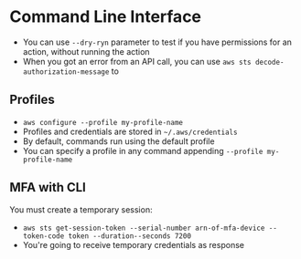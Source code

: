 # Command Line Interface
- You can use `--dry-ryn` parameter to test if you have permissions for an action, without running the action
- When you got an error from an API call, you can use `aws sts decode-authorization-message` to 

## Profiles
- `aws configure --profile my-profile-name`
- Profiles and credentials are stored in `~/.aws/credentials`
- By default, commands run using the default profile
- You can specify a profile in any command appending `--profile my-profile-name`

## MFA with CLI
You must create a temporary session:
- `aws sts get-session-token --serial-number arn-of-mfa-device --token-code token --duration--seconds 7200`
- You're going to receive temporary credentials as response

